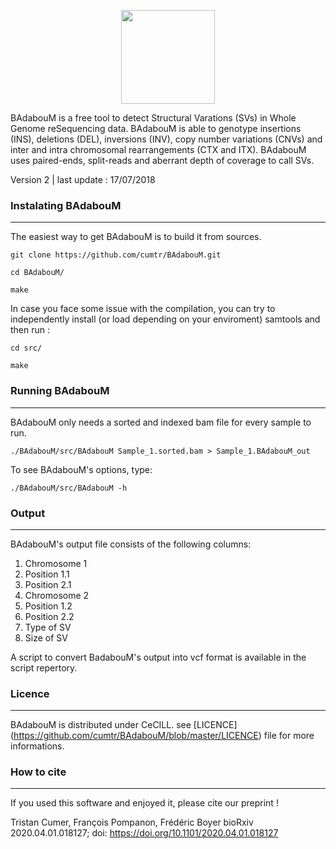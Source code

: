 <p align="center">
  <a>
    <img height="150" src="logo/BAdabouM_logo.png">
  </a>
</p>

BAdabouM is a free tool to detect Structural Varations (SVs) in Whole Genome reSequencing data.
BAdabouM is able to genotype insertions (INS), deletions (DEL), inversions (INV), copy number variations (CNVs) and inter and intra chromosomal rearrangements (CTX and ITX).
BAdabouM uses paired-ends, split-reads and aberrant depth of coverage to call SVs.

Version 2 | last update : 17/07/2018


### Instalating BAdabouM
------------------------

The easiest way to get BAdabouM is to build it from sources.

```
git clone https://github.com/cumtr/BAdabouM.git

cd BAdabouM/

make
```
In case you face some issue with the compilation, you can try to independently install (or load depending on your enviroment) samtools and then run :

```
cd src/

make
```


### Running BAdabouM
--------------------

BAdabouM only needs a sorted and indexed bam file for every sample to run. 

`./BAdabouM/src/BAdabouM Sample_1.sorted.bam > Sample_1.BAdabouM_out`


To see BAdabouM's options, type:

`./BAdabouM/src/BAdabouM -h`



### Output
----------

BAdabouM's output file consists of the following columns:

1. Chromosome 1
2. Position 1.1
3. Position 2.1
4. Chromosome 2
5. Position 1.2
6. Position 2.2
7. Type of SV
8. Size of SV

A script to convert BadabouM's output into vcf format is available in the script repertory.

### Licence
-----------

BAdabouM is distributed under CeCILL.
see [LICENCE] (https://github.com/cumtr/BAdabouM/blob/master/LICENCE) file for more informations.

### How to cite
-----------

If you used this software and enjoyed it, please cite our preprint !

Tristan Cumer, François Pompanon, Frédéric Boyer
bioRxiv 2020.04.01.018127; doi: https://doi.org/10.1101/2020.04.01.018127
